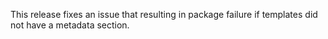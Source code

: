 This release fixes an issue that resulting in package failure if templates did not have a metadata section.